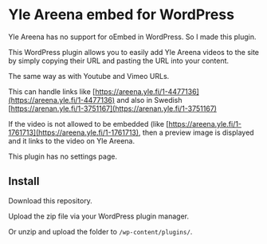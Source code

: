 # Yle Areena embed for WordPress #

Yle Areena has no support for oEmbed in WordPress. So I made this plugin.

This WordPress plugin allows you to easily add Yle Areena videos to the site by simply copying their URL and pasting the URL into your content.

The same way as with Youtube and Vimeo URLs.

This can handle links like [https://areena.yle.fi/1-4477136](https://areena.yle.fi/1-4477136) and also in Swedish [https://arenan.yle.fi/1-3751167](https://arenan.yle.fi/1-3751167)

If the video is not allowed to be embedded (like [https://areena.yle.fi/1-1761713](https://areena.yle.fi/1-1761713), then a preview image is displayed and it links to the video on Yle Areena.

This plugin has no settings page.

## Install ##

Download this repository.

Upload the zip file via your WordPress plugin manager.

Or unzip and upload the folder to `/wp-content/plugins/`.

